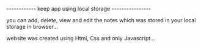 
------------ keep app using local storage  ----------------

you can add, delete, view and edit the notes which was stored in your local storage in browser...

website was created using Html, Css and only Javascript...
